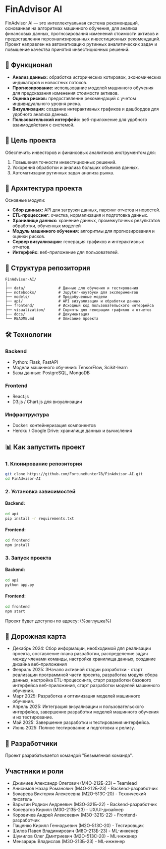 # FinAdvisor AI

FinAdvisor AI — это интеллектуальная система рекомендаций, основанная на алгоритмах машинного обучения, для анализа финансовых данных, прогнозирования изменений стоимости активов и предоставления персонализированных инвестиционных рекомендаций. Проект направлен на автоматизацию рутинных аналитических задач и повышение качества принятия инвестиционных решений.

## 📌 **Функционал**
- **Анализ данных:** обработка исторических котировок, экономических индикаторов и новостных потоков.
- **Прогнозирование:** использование моделей машинного обучения для предсказания изменения стоимости активов.
- **Оценка рисков:** предоставление рекомендаций с учетом индивидуального уровня риска.
- **Визуализация:** создание интерактивных графиков и дашбордов для удобного анализа данных.
- **Пользовательский интерфейс:** веб-приложение для удобного взаимодействия с системой.

## 🚀 **Цель проекта**
Обеспечить инвесторов и финансовых аналитиков инструментом для:
1. Повышения точности инвестиционных решений.
2. Ускорения обработки и анализа больших объемов данных.
3. Автоматизации рутинных задач анализа рынка.

## 🔧 **Архитектура проекта**
Основные модули:
- **Сбор данных:** API для загрузки данных, парсинг отчетов и новостей.
- **ETL-процессинг:** очистка, нормализация и подготовка данных.
- **Хранилище данных:** хранение данных, промежуточных результатов обработки, обученных моделей
- **Модуль машинного обучения:** алгоритмы для прогнозирования и оценки рисков.
- **Сервер визуализации:** генерация графиков и интерактивных отчетов.
- **Интерфейс:** веб-приложение для пользователей.

## 📂 **Структура репозитория**
```
FinAdvisor-AI/
│
├── data/               # Данные для обучения и тестирования
├── notebooks/          # Jupyter-ноутбуки для экспериментов
├── models/             # Предобученные модели
├── api/                # API визуализации и обработки данных
├── frontend/           # Исходный код пользовательского интерфейса
├── visualization/      # Скрипты для генерации графиков и отчетов
├── docs/               # Документация
└── README.md           # Описание проекта
```

## 🛠️ **Технологии**
### **Backend**
- Python: Flask, FastAPI
- Модели машинного обучения: TensorFlow, Scikit-learn
- Базы данных: PostgreSQL, MongoDB

### **Frontend**
- React.js
- D3.js / Chart.js для визуализации

### **Инфраструктура**
- Docker: контейнеризация компонентов
- Heroku / Google Drive: хранилище данных и вычисления

## 📊 **Как запустить проект**
### **1. Клонирование репозитория**
```bash
git clone https://github.com/FortuneHunter78/FinAdvisor-AI.git
cd FinAdvisor-AI
```

### **2. Установка зависимостей**
#### Backend:
```bash
cd api
pip install -r requirements.txt
```

#### Frontend:
```bash
cd frontend
npm install
```

### **3. Запуск проекта**
#### Backend:
```bash
cd api
python app.py
```

#### Frontend:
```bash
cd frontend
npm start
```

Проект будет доступен по адресу: (%заглушка%)

## 🧪 **Дорожная карта**
- Декабрь 2024: Сбор информации, необходимой для реализации проекта, составление плана разработки, распределение задач между членами команды, настройка хранилища данных, создание дизайна веб-приложения
- Февраль 2025: ЗНачало активной стадии разработки - старт реализации программной части проекта, разработка модуля сбора данных, настройка ETL-процессинга, старт разработки базового интерфейса веб-приложения, старт разработки моделей машинного обучения.
- Март 2025: Разработка и оптимизация моделей машинного обучения.
- Апрель 2025: Интеграция визуализации и пользовательского интерфейса, завершение разработки моделей машинного обучения и их тестирование.
- Май 2025: Завершение разработки и тестирования интерфейса.
- Июнь 2025: Полное тестирование и подготовка к релизу.

## 📄 **Разработчики**
Проект разрабатывается командой "Безымянная команда".

## **Участники и роли**
- Джимиев Александр Олегович (М4О-212Б-23) – Teamlead
- Анисимов Назар Романович (М4О-212Б-23) - Backend-разработчик
- Бокарева Виктория Алексеевна (М2О-513С-20) - Технический писатель
- Варыгин Родион Андреевич (М3О-321Б-22) - Backend-разработчик
- Колеватов Кирилл (М3О-213Б-23) - UX/UI-дизайнер
- Коровичев Андрей Алексеевич (М3О-321Б-22) - Frontend-разработчик
- Пащенко Кирилл Геннадьевич (М2О-513С-20) - Тестировщик
- Шилов Павел Владимирович (М8О-213Б-23) - ML-инженер
- Шумилов Олег Дмитриевич (М2О-513С-20) - ML-инженер
- Мензарарь Владислав (М3О-213Б-23) - ML-инженер
